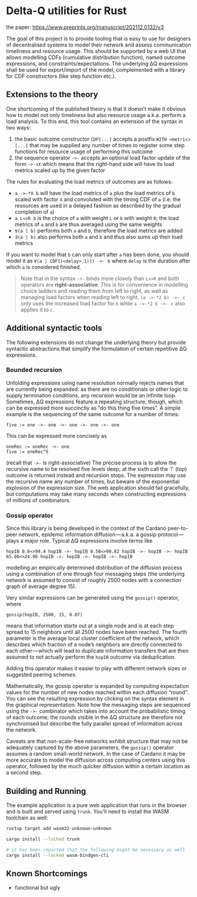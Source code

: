 # Delta-Q utilities for Rust

the paper: <https://www.preprints.org/manuscript/202112.0132/v3>

The goal of this project is to provide tooling that is easy to use for designers of decentralised systems to model their network and assess communication timeliness and resource usage.
This should be supported by a web UI that allows modelling CDFs (cumulative distribution function), named outcome expressions, and constraints/expectations.
The underlying ΔQ expressions shall be used for export/import of the model, complemented with a library for CDF constructors (like step function etc.).

## Extensions to the theory

One shortcoming of the published theory is that it doesn't make it obvious how to model not only timeliness but also resource usage a.k.a. perform a load analysis.
To this end, this tool contains an extension of the syntax in two ways:

1. the basic outcome constructor `CDF[...]` accepts a postfix `WITH <metric>[...]` that may be supplied any number of times to register some step functions for resource usage of performing this outcome
2. the sequence operator `->-` accepts an optional load factor update of the form `->-×X` which means that the right-hand side will have its load metrics scaled up by the given factor

The rules for evaluating the load metrics of outcomes are as follows:

- `a ->-*X b` will have the load metrics of `a` plus the load metrics of `b` scaled with factor `X` and convoluted with the timing CDF of `a` (i.e. the resources are used in a delayed fashion as described by the gradual completion of `a`)
- `a L<>R b` is the choice of `a` with weight `L` or `b` with weight `R`; the load metrics of `a` and `b` are thus averaged using the same weights
- `∀(a | b)` performs both `a` and `b`, therefore the load metrics are added
- `∃(a | b)` also performs both `a` and `b` and thus also sums up their load metrics

If you want to model that `b` can only start after `a` has been done, you should model it as `∀(a | CDF[(<delay>,1)]) ->- b` where `delay` is the duration after which `a` is considered finished.

> Note that in the syntax `->-` binds more closely than `L<>R` and both operators are **right-associative**.
> This is for convenience in modelling choice ladders and reading them from left to right, as well as managing load factors when reading left to right. `(a ->-*2 b) ->- c` only uses the increased load factor for `b` while `a ->-*2 b ->- c` also applies it to `c`.

## Additional syntactic tools

The following extensions do not change the underlying theory but provide syntactic abstractions that simplify the formulation of certain repetitive ΔQ expressions.

### Bounded recursion

Unfolding expressions using name resolution normally rejects names that are currently being expanded: as there are no conditionals or other logic to supply termination conditions, any recursion would be an infinite loop.
Sometimes, ΔQ expressions feature a repeating structure, though, which can be expressed more succinctly as “do this thing five times”.
A simple example is the sequencing of the same outcome for a number of times:

    five := one ->- one ->- one ->- one ->- one

This can be expressed more concisely as

    oneRec := oneRec ->- one
    five := oneRec^5

(recall that `->-` is right-associative)
The precise process is to allow the recursive name to be resolved five levels deep; at the sixth call the ⊤ (top) outcome is returned instead and recursion stops.
The expression may use the recursive name any number of times, but beware of the exponential explosion of the expression size.
The web application should fail gracefully, but computations may take many seconds when constructing expressions of millions of combinators.

### Gossip operator

Since this library is being developed in the context of the Cardano peer-to-peer network, epidemic information diffusion — a.k.a. a gossip protocol — plays a major role.
Typical ΔQ expressions involve terms like

    hopIB 0.6<>99.4 hopIB ->- hopIB 8.58<>90.82 hopIB ->- hopIB ->- hopIB 65.86<>24.96 hopIB ->- hopIB ->- hopIB ->- hopIB

modelling an empirically determined distribution of the diffusion process using a combination of one through four messaging steps (the underlying network is assumed to consist of roughly 2500 nodes with a connection graph of average degree 15).

Very similar expressions can be generated using the `gossip()` operator, where

    gossip(hopIB, 2500, 15, 0.07)

means that information starts out at a single node and is at each step spread to 15 neighbors until all 2500 nodes have been reached.
The fourth parameter is the average local cluster coefficient of the network, which describes which fraction of a node’s neighbors are directly connected to each other — which will lead to duplicate information transfers that are then assumed to not actually perform the `hopIB` outcome via deduplication.

Adding this operator makes it easier to play with different network sizes or suggested peering schemes.

Mathematically, the gossip operator is expanded by computing expectation values for the number of new nodes reached within each diffusion “round”.
You can see the resulting expression by clicking on the syntax element in the graphical representation.
Note how the messaging steps are sequenced using the `->-` combinator which takes into account the probabilistic timing of each outcome; the rounds visible in the ΔQ structure are therefore not synchronised but describe the fully parallel spread of information across the network.

Caveats are that non-scale-free networks exhibit structure that may not be adequately captured by the above parameters, the `gossip()` operator assumes a random small-world network.
In the case of Cardano it may be more accurate to model the diffusion across computing centers using this operator, followed by the much quicker diffusion within a certain location as a second step.

## Building and Running

The example application is a pure web application that runs in the browser and is built and served using `trunk`.
You'll need to install the WASM toolchain as well:

```sh
rustup target add wasm32-unknown-unknown

cargo install --locked trunk

# it has been reported that the following might be necessary as well
cargo install --locked wasm-bindgen-cli
```

## Known Shortcomings

- functional but ugly
